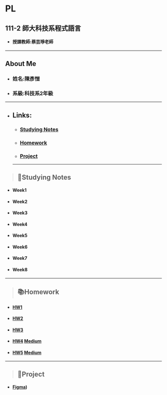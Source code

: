# PL
## 111-2 師大科技系程式語言
+ #### 授課教師:蔡芸琤老師

*****
## About Me
  + ### 姓名:陳彥愷
  + ### 系級:科技系2年級
  
*****
+ ## Links:
  + ### [Studying Notes](#notes)
  + ### [Homework](#homework)
  + ### [Project](#works)
  
  *****
> ## <h2 id="notes">📝Studying Notes</h2>
+ #### Week1

+ #### Week2

+ #### Week3

+ #### Week4

+ #### Week5

+ #### Week6

+ #### Week7
 
+ #### Week8

*****
> ## <h2 id="homework">📚Homework</h2>
+ #### [HW1](https://github.com/ka911031/PL/tree/main/HW1) 
+ #### [HW2](https://github.com/ka911031/PL/tree/main/HW2)
+ #### [HW3](https://github.com/ka911031/PL/tree/main/HW3)
+ #### [HW4](https://github.com/ka911031/PL/tree/main/HW4)    [Medium](https://medium.com/@41071221h/%E5%8F%B0%E5%8C%97%E5%B8%82%E6%A9%9F%E8%BB%8A%E7%AB%8A%E7%9B%9C%E9%BB%9E%E4%BD%8D%E8%B3%87%E8%A8%8A-ba203241a362)
+ #### [HW5](https://github.com/ka911031/PL/tree/main/HW5)    [Medium](https://medium.com/@41071221h/%E9%9D%92%E5%B0%91%E5%B9%B4%E7%8A%AF%E7%BD%AA%E4%BA%8B%E4%BB%B6-216d518944c5)
*****
> ### <h2 id="works">💼Project</h2>
+ #### [Figma](https://www.figma.com/proto/A0RZXRU1NHPe2YOE2LPDqb/%E7%A8%8B%E5%BC%8F%E8%AA%9E%E8%A8%80?node-id=0%3A1))
